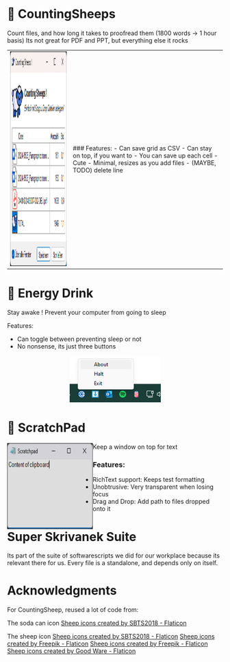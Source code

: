 
# 💽 CountingSheeps

Count files, and how long it takes to proofread them (1800 words -> 1 hour basis)
Its not great for PDF and PPT, but everything else it rocks


<div align="center">
  <table>
      <td><img  width="500" height="500" src="https://github.com/teamcons/PS-Whimsiness/blob/main/images/Screenshot CountingSheeps.png"" /></td>
      <td> ### Features:
- Can save grid as CSV
- Can stay on top, if you want to
- You can save up each cell
- Cute
- Minimal, resizes as you add files
- (MAYBE, TODO) delete line
</td>
  </table>
</div>





# 💽 Energy Drink

Stay awake ! Prevent your computer from going to sleep

Features:
- Can toggle between preventing sleep or not
- No nonsense, its just three buttons

<div align="center">
    <img src="https://github.com/teamcons/PS-Whimsiness/blob/main/images/Screenshot EDrink.png" /></td>
</div>




# 💽 ScratchPad


<img align="left" width="200" height="200" src="https://github.com/teamcons/PS-Whimsiness/blob/main/images/Screenshot ScratchPad.png" /></td>

Keep a window on top for text
### Features:
- RichText support: Keeps test formatting
- Unobtrusive: Very transparent when losing focus
- Drag and Drop: Add path to files dropped onto it




# Super Skrivanek Suite

Its part of the suite of softwarescripts we did for our workplace because its relevant there for us.
Every file is a standalone, and depends only on itself.


# Acknowledgments

For CountingSheep, reused a lot of code from:


The soda can icon
<a href="https://www.flaticon.com/free-icons/sheep" title="sheep icons">Sheep icons created by SBTS2018 - Flaticon</a>


The sheep icon
<a href="https://www.flaticon.com/free-icons/sheep" title="sheep icons">Sheep icons created by SBTS2018 - Flaticon</a>
<a href="https://www.flaticon.com/free-icons/sheep" title="sheep icons">Sheep icons created by Freepik - Flaticon</a>
<a href="https://www.flaticon.com/free-icons/sheep" title="sheep icons">Sheep icons created by Freepik - Flaticon</a>
<a href="https://www.flaticon.com/free-icons/sheep" title="sheep icons">Sheep icons created by Good Ware - Flaticon</a>